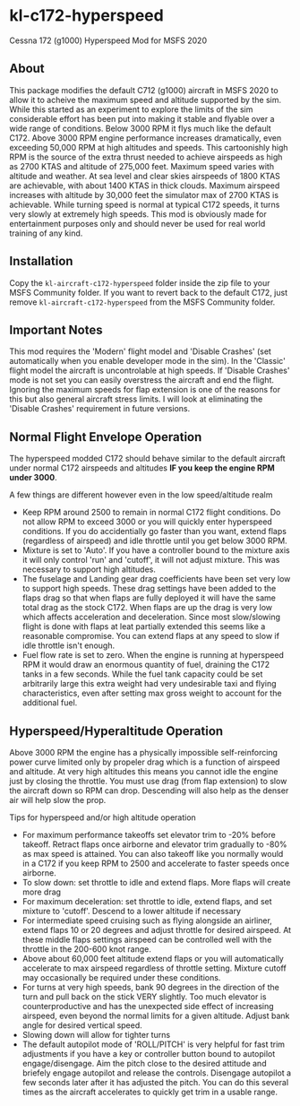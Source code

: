 # kl-c172-hyperspeed
Cessna 172 (g1000) Hyperspeed Mod for MSFS 2020

## About
This package modifies the default C712 (g1000) aircraft in MSFS 2020 to allow it to acheive the maximum speed and altitude supported by the sim.  While this started as an experiment to explore the limits of the sim considerable effort has been put into making it stable and flyable over a wide range of conditions.  Below 3000 RPM it flys much like the default C172.  Above 3000 RPM engine performance increases dramatically, even exceeding 50,000 RPM at high altitudes and speeds.  This cartoonishly high RPM is the source of the extra thrust needed to achieve airspeeds as high as 2700 KTAS and altitude of 275,000 feet.  Maximum speed varies with altitude and weather.  At sea level and clear skies airspeeds of 1800 KTAS are achievable, with about 1400 KTAS in thick clouds.  Maximum airspeed increases with altitude by 30,000 feet the simulator max of 2700 KTAS is achievable.  While turning speed is normal at typical C172 speeds, it turns very slowly at extremely high speeds.   This mod is obviously made for entertainment purposes only and should never be used for real world training of any kind.

## Installation
Copy the `kl-aircraft-c172-hyperspeed` folder inside the zip file to your MSFS Community folder.   If you want to revert back to the default C172, just remove `kl-aircraft-c172-hyperspeed` from the MSFS Community folder.

## Important Notes
This mod requires the 'Modern' flight model and 'Disable Crashes' (set automatically when you enable developer mode in the sim).  In the 'Classic' flight model the aircraft is uncontrolable at high speeds.   If 'Disable Crashes' mode is not set you can easily overstress the aircraft and end the flight.  Ignoring the maximum speeds for flap extension is one of the reasons for this but also general aircraft stress limits.  I will look at eliminating the 'Disable Crashes' requirement in future versions.

## Normal Flight Envelope Operation
The hyperspeed modded C172 should behave similar to the default aircraft under normal C172 airspeeds and altitudes <b>IF you keep the engine RPM under 3000</b>.  

A few things are different however even in the low speed/altitude realm
- Keep RPM around 2500 to remain in normal C172 flight conditions.  Do not allow RPM to exceed 3000 or you will quickly enter hyperspeed conditions.   If you do accidentially go faster than you want, extend flaps (regardless of airspeed) and idle throttle until you get below 3000 RPM.
- Mixture is set to 'Auto'.  If you have a controller bound to the mixture axis it will only control 'run' and 'cutoff', it will not adjust mixture.   This was necessary to support high altitudes.
- The fuselage and Landing gear drag coefficients have been set very low to support high speeds.  These drag settings have been added to the flaps drag so that when flaps are fully deployed it will have the same total drag as the stock C172.  When flaps are up the drag is very low which affects acceleration and deceleration. Since most slow/slowing flight is done with flaps at leat partially extended this seems like a reasonable compromise.  You can extend flaps at any speed to slow if idle throttle isn't enough.
- Fuel flow rate is set to zero.  When the engine is running at hyperspeed RPM it would draw an enormous quantity of fuel, draining the C172 tanks in a few seconds.  While the fuel tank capacity could be set arbitrarily large this extra weight had very undesirable taxi and flying characteristics, even after setting max gross weight to account for the additional fuel.

## Hyperspeed/Hyperaltitude Operation
Above 3000 RPM the engine has a physically impossible self-reinforcing power curve limited only by propeler drag which is a function of airspeed and altitude.  At very high altitudes this means you cannot idle the engine just by closing the throttle.   You must use drag (from flap extension) to slow the aircraft down so RPM can drop.  Descending will also help as the denser air will help slow the prop.

Tips for hyperspeed and/or high altitude operation
- For maximum performance takeoffs set elevator trim to -20% before takeoff.  Retract flaps once airborne and elevator trim gradually to -80% as max speed is attained.  You can also takeoff like you normally would in a C172 if you keep RPM to 2500 and accelerate to faster speeds once airborne.
- To slow down: set throttle to idle and extend flaps.  More flaps will create more drag
- For maximum deceleration: set throttle to idle, extend flaps, and set mixture to 'cutoff'.  Descend to a lower altitude if necessary
- For intermediate speed cruising such as flying alongside an airliner, extend flaps 10 or 20 degrees and adjust throttle for desired airspeed.  At these middle flaps settings airspeed can be controlled well with the throttle in the 200-600 knot range.
- Above about 60,000 feet altitude extend flaps or you will automatically accelerate to max airspeed regardless of throttle setting.  Mixture cutoff may occasionally be required under these conditions.
- For turns at very high speeds, bank 90 degrees in the direction of the turn and pull back on the stick VERY slightly.  Too much elevator is counterproductive and has the unexpected side effect of increasing airspeed, even beyond the normal limits for a given altitude.  Adjust bank angle for desired vertical speed.
- Slowing down will allow for tighter turns
- The default autopilot mode of 'ROLL/PITCH' is very helpful for fast trim adjustments if you have a key or controller button bound to autopilot engage/disengage.  Aim the pitch close to the desired attitude and briefely engage autopilot and release the controls.  Disengage autopilot a few seconds later after it has adjusted the pitch.  You can do this several times as the aircraft accelerates to quickly get trim in a usable range. 
